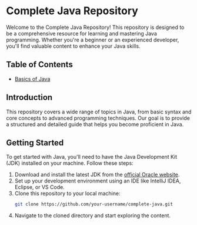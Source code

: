 # Complete Java Repository

Welcome to the Complete Java Repository! This repository is designed to be a comprehensive resource for learning and mastering Java programming. Whether you're a beginner or an experienced developer, you'll find valuable content to enhance your Java skills.

## Table of Contents

- [Basics of Java](https://github.com/sohail019/Complete-Java/tree/main/01%20-%20Basics)

## Introduction

This repository covers a wide range of topics in Java, from basic syntax and core concepts to advanced programming techniques. Our goal is to provide a structured and detailed guide that helps you become proficient in Java.

## Getting Started

To get started with Java, you'll need to have the Java Development Kit (JDK) installed on your machine. Follow these steps:

1. Download and install the latest JDK from the [official Oracle website](https://www.oracle.com/java/technologies/javase-downloads.html).
2. Set up your development environment using an IDE like IntelliJ IDEA, Eclipse, or VS Code.
3. Clone this repository to your local machine:
   ```bash
   git clone https://github.com/your-username/complete-java.git
4. Navigate to the cloned directory and start exploring the content.
